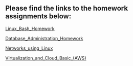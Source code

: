 Please find the links to the homework assignments below:
--------------------------------------------------------

[Linux_Bash_Homework](/Linux+Bash/readme.md)

[Database_Administration_Homework](/Database_Administration/readme.md)

[Networks_using_Linux](/Networks_using_Linux/readme.md)

[Virtualization_and_Cloud_Basic_(AWS)](/Virtualization_and_Cloud_Basic_(AWS)/readme.md)
